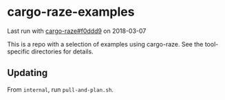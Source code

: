 # cargo-raze-examples

Last run with [cargo-raze#f0ddd9](http://github.com/google/cargo-raze/commit/f0ddd970c3791dfabd57e80e9d9120ee0d5ed728) on 2018-03-07

This is a repo with a selection of examples using cargo-raze. See the
tool-specific directories for details.

## Updating

From `internal`, run `pull-and-plan.sh`.
